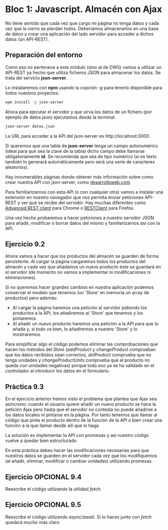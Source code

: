 # Bloc 1: Javascript. Almacén con Ajax
No tiene sentido que cada vez que cargo mi página no tenga datos y cada vez que la cierro se pierdan todos. Deberíamos almacenarlos en una base de datos y crear una aplicación del lado servidor para acceder a dichos datos (un API-REST).

## Preparación del entorno
Como eso no pertenece a este módulo (sino al de DWS) vamos a utilizar un API-REST ya hecho que utiliza ficheros JSON para almacenar los datos. Se trata del servicio **json-server**.

Lo instalaremos con **npm** usando la copción _-g_ para tenerlo disponible para todos nuestros proyectos:
```bash
npm install -g json-server
```
Ahora para ejecutar el servidor y que sirva los datos de un fichero (por ejemplo de datos.json) ejecutamos desde la terminal:
```bash
json-server datos.json
```

La URL para acceder a la API del json-server es http://localhost:3000.

Si queremos que una tabla de **json-server** tenga un campo autonumérico (ideal para que sea la clave de la tabla) dicho campo debe llamarse obligatoriamente **id**. Se recomienda que sea de tipo numérico (si es texto también lo generará automáticamente pero será una serie de caracteres aleatorios).

Hay innumerables páginas donde obtener más información sobre como crear nuestra API con json-server, como [desarrolloweb.com](https://desarrolloweb.com/articulos/crear-api-rest-json-server.html).

Para familiarizarnos con esta API (o con cualquier otra) vamos a instalar una extensión en nuestro navegador que nos permita enviar peticiones API-REST y ver qué se recibe del servidor. Hay muchas diferentes como [Advanced REST client](https://chrome.google.com/webstore/detail/advanced-rest-client/hgmloofddffdnphfgcellkdfbfbjeloo) para Chrome o [RESTClient](https://addons.mozilla.org/es/firefox/addon/restclient/) para Firefox.

Una vez hecho probaremos a hacer peticiones a nuestro servidor JSON para añadir, modificar o borrar datos del mismo y familiarizarnos así con la API.

## Ejercicio 9.2
Ahora vamos a hacer que los productos del almacén se guarden de forma persistente. Al cargar la página cargaremos todos los productos del almacén y cada vez que añadamos un nuevo producto éste se guardará en el servidor (de momento no vamos a implementar ni modificaciones ni eliminaciones).

Si no queremos hacer grandes cambios en nuestra aplicación podemos conservar el modelo que tenemos (un 'Store' en memoria un array de productos) pero además:
* Al cargar la página haremos una petición al servidor pidiendo los productos a la API, los añadiremos al 'Store' que tenemos y los pintaremos
* Al añadir un nuevo producto haremos una petición a la API para que lo añada y, si todo va bien, lo añadiremos a nuestro 'Store' y lo mostraremos.

Para simplificar algo el código podemos eliminar las comprobaciones que hacen los métodos del _Store_ (_addProduct_ y _changeProduct_ comprueban que los datos recibidos sean correctos, _delProduct_ comprueba que no tenga unidades y _changeProductUnits_  comprueba que el producto no quede con unidades negativas) porque todo eso ya se ha validado en el controlador al introducir los datos en el formulario.

## Pràctica 9.3
En el ejercicio anterior hemos visto el problema que plantea que Ajax sea asíncrono: cuando el usuario quiere añadir un nuevo producto se hace la petición Ajax pero hasta que el servidor no contesta no puede añadirse a los datos locales ni pintarse en la página. Por tanto tenemos que llamar al código que pinta el producto dentro de la función de la API o bien crear una función a la que llamar desde allí que lo haga.

La solución es implementar la API con promesas y así nuestro código vuelve a quedar bien estructurado.

En esta práctica debes hacer las modificaciones necesarias para que nuestros datos se guarden en el servidor cada vez que los modifiquemos (al añadir, eliminar, modificar o cambiar unidades) utilizando promesas.

## Ejercicio OPCIONAL 9.4
Reescribe el código utilizando la utilidad _fetch_. 

## Ejercicio OPCIONAL 9.5
Reescribe el código utilizando _async/await_. Si lo haces junto con _fetch_ quedará mucho más claro.
